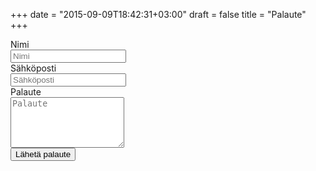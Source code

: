 +++
date = "2015-09-09T18:42:31+03:00"
draft = false
title = "Palaute"
+++

<form name="palaute" method="POST" data-netlify="true" action="/kiitos-palautteesta/">
    <div class="field is-horizontal">
        <div class="field-label is-normal">
            <label class="label">Nimi</label>
        </div>
        <div class="field-body">
            <div class="field">
                <div class="control">
                    <input name="nimi" class="input" type="text" placeholder="Nimi">
                </div>
            </div>
        </div>
    </div>
    <div class="field is-horizontal">
        <div class="field-label is-normal">
            <label class="label">Sähköposti</label>
        </div>
        <div class="field-body">
            <div class="field">
                <div class="control">
                    <input name="email" class="input" type="text" placeholder="Sähköposti">
                </div>
            </div>
        </div>
    </div>
    <div class="field is-horizontal">
        <div class="field-label is-normal">
            <label class="label">Palaute</label>
        </div>
        <div class="field-body">
            <div class="field">
                <div class="control">
                    <textarea rows="5" class="textarea" type="text" placeholder="Palaute"></textarea>
                </div>
            </div>
        </div>
    </div>
    <div class="field is-horizontal">
        <div class="field-label">
            <!-- Left empty for spacing -->
        </div>
        <div class="field-body">
            <div class="field">
                <div class="control">
                    <button class="button is-primary">Lähetä palaute</button>
                </div>
            </div>
        </div>
    </div>
</form>